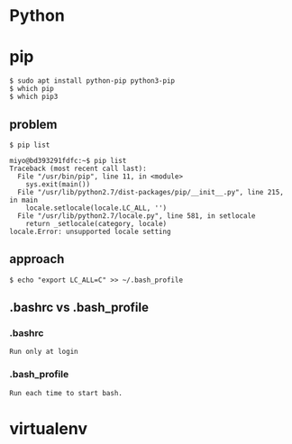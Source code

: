 Python
====
# pip
    $ sudo apt install python-pip python3-pip
    $ which pip
    $ which pip3
## problem
    $ pip list

    miyo@bd393291fdfc:~$ pip list
    Traceback (most recent call last):
      File "/usr/bin/pip", line 11, in <module>
        sys.exit(main())
      File "/usr/lib/python2.7/dist-packages/pip/__init__.py", line 215, in main
        locale.setlocale(locale.LC_ALL, '')
      File "/usr/lib/python2.7/locale.py", line 581, in setlocale
        return _setlocale(category, locale)
    locale.Error: unsupported locale setting
## approach
    $ echo "export LC_ALL=C" >> ~/.bash_profile
## .bashrc vs .bash_profile
### .bashrc
    Run only at login
### .bash_profile
    Run each time to start bash.
# virtualenv
